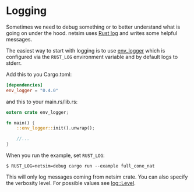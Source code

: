 # Logging

Sometimes we need to debug something or to better understand what is going on
under the hood. netsim uses [Rust log](https://docs.rs/log/) and writes some
helpful messages.

The easiest way to start with logging is to use
[env_logger](https://crates.io/crates/env_logger) which is configured via
the `RUST_LOG` environment variable and by default logs to stderr.

Add this to you Cargo.toml:

```toml
[dependencies]
env_logger = "0.4.0"
```

and this to your main.rs/lib.rs:

```rust
extern crate env_logger;

fn main() {
    ::env_logger::init().unwrap();

    //...
}
```

When you run the example, set `RUST_LOG`:

```shell
$ RUST_LOG=netsim=debug cargo run --example full_cone_nat
```

This will only log messages coming from netsim crate. You can also specify the
verbosity level. For possible values see
[log::Level](https://docs.rs/log/0.4.2/log/enum.Level.html).
